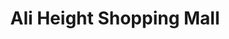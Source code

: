 ---
title: "Ali Height Shopping Mall"
url: /hydrabd/ali-height-shopping-mall/
shop: Einkaufszentrum
---